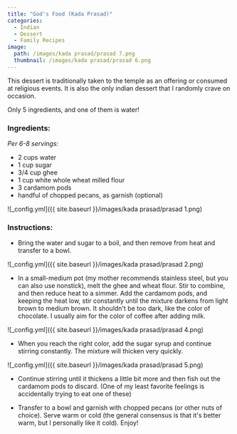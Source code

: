```yaml
---
title: "God's Food (Kada Prasad)"
categories:
  - Indian
  - Dessert
  - Family Recipes
image:
  path: /images/kada prasad/prasad 7.png
  thumbnail: /images/kada prasad/prasad 6.png
---
```


This dessert is traditionally taken to the temple as an offering or consumed at religious events. It is also the only indian dessert that I randomly crave on occasion.

Only 5 ingredients, and one of them is water!

### Ingredients:

_Per 6-8 servings:_ 

* 2 cups water
* 1 cup sugar
* 3/4 cup ghee
* 1 cup white whole wheat milled flour
* 3 cardamom pods
* handful of chopped pecans, as garnish (optional)

![_config.yml]({{ site.baseurl }}/images/kada prasad/prasad 1.png)

### Instructions:

* Bring the water and sugar to a boil, and then remove from heat and transfer to a bowl.

![_config.yml]({{ site.baseurl }}/images/kada prasad/prasad 2.png)

* In a small-medium pot (my mother recommends stainless steel, but you can also use nonstick), melt the ghee and wheat flour. Stir to combine, and then reduce heat to a simmer. Add the cardamom pods, and keeping the heat low, stir constantly until the mixture darkens from light brown to medium brown. It shouldn't be too dark, like the color of chocolate. I usually aim for the color of coffee after adding milk.

![_config.yml]({{ site.baseurl }}/images/kada prasad/prasad 4.png)

* When you reach the right color, add the sugar syrup and continue stirring constantly. The mixture will thicken very quickly.

![_config.yml]({{ site.baseurl }}/images/kada prasad/prasad 5.png)

* Continue stirring until it thickens a little bit more and then fish out the cardamom pods to discard. (One of my least favorite feelings is accidentally trying to eat one of these)

* Transfer to a bowl and garnish with chopped pecans (or other nuts of choice). Serve warm or cold (the general consensus is that it's better warm, but I personally like it cold). Enjoy!
